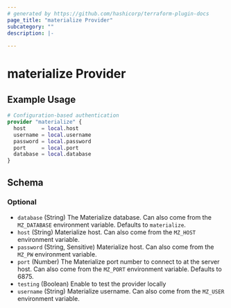 ```yaml
---
# generated by https://github.com/hashicorp/terraform-plugin-docs
page_title: "materialize Provider"
subcategory: ""
description: |-
  
---
```


# materialize Provider



## Example Usage

```terraform
# Configuration-based authentication
provider "materialize" {
  host     = local.host
  username = local.username
  password = local.password
  port     = local.port
  database = local.database
}
```

<!-- schema generated by tfplugindocs -->
## Schema

### Optional

- `database` (String) The Materialize database. Can also come from the `MZ_DATABASE` environment variable. Defaults to `materialize`.
- `host` (String) Materialize host. Can also come from the `MZ_HOST` environment variable.
- `password` (String, Sensitive) Materialize host. Can also come from the `MZ_PW` environment variable.
- `port` (Number) The Materialize port number to connect to at the server host. Can also come from the `MZ_PORT` environment variable. Defaults to 6875.
- `testing` (Boolean) Enable to test the provider locally
- `username` (String) Materialize username. Can also come from the `MZ_USER` environment variable.
